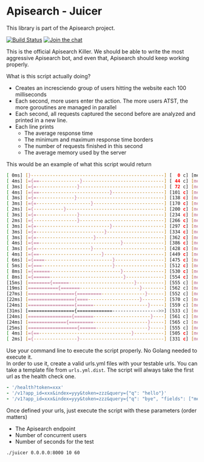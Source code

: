 # Apisearch - Juicer

This library is part of the Apisearch project.

[![Build Status](https://travis-ci.org/apisearch-io/juicer.svg?branch=master)](https://travis-ci.org/apisearch-io/juicer)
[![Join the chat](https://badges.gitter.im/Join%20Chat.svg)](https://gitter.im/apisearch_io/general)

This is the official Apisearch Killer. We should be able to write the
most aggressive Apisearch bot, and even that, Apisearch should keep
working properly.

What is this script actually doing?

- Creates an incresciendo group of users hitting the website each 100 milliseconds
- Each second, more users enter the action. The more users ATST, the more goroutines
  are managed in parallel
- Each second, all requests captured the second before are analyzed and printed in
  a new line.
- Each line prints
    - The average response time
    - The minimum and maximum response time borders
    - The number of requests finished in this second
    - The average memory used by the server

This would be an example of what this script would return

``` bash
[ 0ms] [}-------------------------------------------------] [  0 c] [mem:       0]  
[ 4ms] [={==---------------}------------------------------] [ 44 c] [mem:15384672]  
[ 3ms] [={=---------------}-------------------------------] [ 72 c] [mem:15384672]  
[ 4ms] [={==--------------------------}-------------------] [101 c] [mem:15384672]  
[ 3ms] [={=--------------}--------------------------------] [138 c] [mem:15384672]  
[ 3ms] [={=--------------------}--------------------------] [170 c] [mem:15384672]  
[ 2ms] [={-----------}------------------------------------] [200 c] [mem:15384672]  
[ 3ms] [={=---------------}-------------------------------] [234 c] [mem:15384672]  
[ 2ms] [={----------------}-------------------------------] [266 c] [mem:15404040]  
[ 3ms] [={=---------------------------}-------------------] [297 c] [mem:15384672]  
[ 3ms] [={=-------------------------}---------------------] [334 c] [mem:15384672]  
[ 3ms] [={=---------------------}-------------------------] [362 c] [mem:15384672]  
[ 4ms] [={==------------------------------}---------------] [386 c] [mem:15420032]  
[ 3ms] [={=--------------------}--------------------------] [428 c] [mem:15384672]  
[ 4ms] [={==-----------------------}----------------------] [449 c] [mem:15384672]  
[ 6ms] [={====-------------------------}------------------] [475 c] [mem:15420032]  
[ 5ms] [={===--------------------------}------------------] [512 c] [mem:15400664]  
[ 8ms] [={======--------------------------}---------------] [530 c] [mem:15420032]  
[ 8ms] [={======---------------------------}--------------] [554 c] [mem:15400664]  
[15ms] [========{======------------------------}----------] [555 c] [mem:15420032]  
[19ms] [==========={=======----------------------}--------] [562 c] [mem:15420032]  
[27ms] [================={=========----------------}------] [552 c] [mem:15420032]  
[22ms] [================={====-------------------}--------] [570 c] [mem:15420032]  
[24ms] [================={======--------------------}-----] [559 c] [mem:15420032]  
[31ms] [================={=============----------------->>] [533 c] [mem:15420032]  
[24ms] [================{=======---------------------}----] [561 c] [mem:15420032]  
[24ms] [=============={=========--------------------}-----] [565 c] [mem:15420032]  
[25ms] [=================={======-------------------}-----] [555 c] [mem:15420032]  
[ 4ms] [={==----------------------------------}-----------] [505 c] [mem:15400664]  
[ 2ms] [={----------------}-------------------------------] [331 c] [mem:15384672]  
```

Use your command line to execute the script properly. No Golang needed to execute it.  
In order to use it, create a valid urls.yml files with your testable urls. You can
take a template file from `urls.yml.dist`. The script will always take the first
url as the health check one.

``` yml
- '/health?token=xxx'
- '/v1?app_id=xxx&index=yyy&token=zzz&query={"q": "hello"}'
- '/v1?app_id=xxx&index=yyy&token=zzz&query={"q": "bye", "fields": ["metadata.*"]}'
```

Once defined your urls, just execute the script with these parameters (order matters)

- The Apisearch endpoint
- Number of concurrent users
- Number of seconds for the test

```bash
./juicer 0.0.0.0:8000 10 60
```
